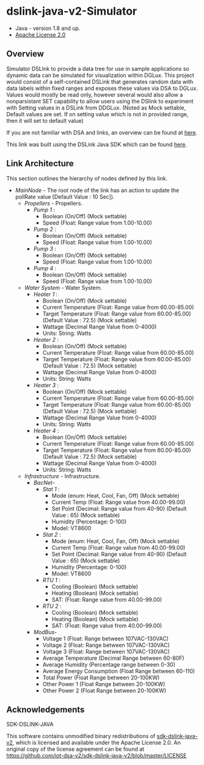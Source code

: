 # dslink-java-v2-Simulator

* Java - version 1.8 and up.
* [Apache License 2.0](http://www.apache.org/licenses/LICENSE-2.0)


## Overview

Simulator DSLInk to provide a data tree for use in sample applications so dynamic data can be
simulated for visualization within DGLux. This project would consist of a self-contained DSLink
that generates random data with data labels within fixed ranges and exposes these values via
DSA to DGLux. Values would mostly be read only, however several would also allow a nonparsistant
SET capability to allow users using the DSlink to experiment with Setting values in a
DSLink from DDGLux. (Noted as Mock settable, Default values are set. If on setting value which is
not in provided range, then it will set to default value)

If you are not familiar with DSA and links, an overview can be found at
[here](http://iot-dsa.org/get-started/how-dsa-works).

This link was built using the DSLink Java SDK which can be found
[here](https://github.com/iot-dsa-v2/sdk-dslink-java-v2).


## Link Architecture

This section outlines the hierarchy of nodes defined by this link.

- _MainNode_ - The root node of the link has an action to update the pollRate value [Default Value : 10 Sec]).
  - _Propellers_ - Propellers.
    - _Pump 1_ :
        - Boolean (On/Off) (Mock settable)
        - Speed (Float: Range value from 1.00-10.00)
     - _Pump 2_ :
        - Boolean (On/Off) (Mock settable)
        - Speed (Float: Range value from 1.00-10.00)
     - _Pump 3_ :
        - Boolean (On/Off) (Mock settable)
        - Speed (Float: Range value from 1.00-10.00)
     - _Pump 4_ :
        - Boolean (On/Off) (Mock settable)
        - Speed (Float: Range value from 1.00-10.00)
  - _Water System_ - Water System.
     - _Heater 1_ :
        - Boolean (On/Off) (Mock settable)
        - Current Temperature (Float: Range value from 60.00-85.00)
        - Target Temperature (Float: Range value from 60.00-85.00) (Default Value : 72.5) (Mock settable)
        - Wattage (Decimal Range Value from 0-4000)
        - Units: String: Watts
    - _Heater 2_ :
        - Boolean (On/Off) (Mock settable)
        - Current Temperature (Float: Range value from 60.00-85.00)
        - Target Temperature (Float: Range value from 60.00-85.00) (Default Value : 72.5) (Mock settable)
        - Wattage (Decimal Range Value from 0-4000)
        - Units: String: Watts
     - _Heater 3_ :
        - Boolean (On/Off) (Mock settable)
        - Current Temperature (Float: Range value from 60.00-85.00)
        - Target Temperature (Float: Range value from 60.00-85.00) (Default Value : 72.5) (Mock settable)
        - Wattage (Decimal Range Value from 0-4000)
        - Units: String: Watts
    - _Heater 4_ :
        - Boolean (On/Off) (Mock settable)
        - Current Temperature (Float: Range value from 60.00-85.00)
        - Target Temperature (Float: Range value from 60.00-85.00) (Default Value : 72.5) (Mock settable)
        - Wattage (Decimal Range Value from 0-4000)
        - Units: String: Watts
  - _Infrastructure_ - Infrastructure.
    - _BacNet_-
        - _Stat 1_ :
            - Mode (enum: Heat, Cool, Fan, Off) (Mock settable)
            - Current Temp (Float: Range value from 40.00-99.00)
            - Set Point (Decimal: Range value from 40-90) (Default Value : 65) (Mock settable)
            - Humidity (Percentage: 0-100)
            - Model: VT8600
        - _Stat 2_ :
            - Mode (enum: Heat, Cool, Fan, Off) (Mock settable)
            - Current Temp (Float: Range value from 40.00-99.00)
            - Set Point (Decimal: Range value from 40-90) (Default Value : 65) (Mock settable)
            - Humidity (Percentage: 0-100)
            - Model: VT8600
        - _RTU 1_ :
            - Cooling (Boolean) (Mock settable)
            - Heating (Boolean) (Mock settable)
            - SAT: (Float: Range value from 40.00-99.00)
        - _RTU 2_ :
            - Cooling (Boolean) (Mock settable)
            - Heating (Boolean) (Mock settable)
            - SAT: (Float: Range value from 40.00-99.00)
    - _ModBus_-
        - Voltage 1 (Float: Range between 107VAC-130VAC)
        - Voltage 2 (Float: Range between 107VAC-130VAC)
        - Voltage 3 (Float: Range between 107VAC-130VAC)
        - Average Temperature (Decimal Range between 60-80F)
        - Average Humidity (Percentage range between 0-30)
        - Average Energy Consumption (Float Range between 60-110)
        - Total Power (Float Range between 20-100KW)
        - Other Power 1 (Float Range between 20-100KW)
        - Other Power 2 (Float Range between 20-100KW)

## Acknowledgements

SDK-DSLINK-JAVA

This software contains unmodified binary redistributions of 
[sdk-dslink-java-v2](https://github.com/iot-dsa-v2/sdk-dslink-java-v2), which is licensed 
and available under the Apache License 2.0. An original copy of the license agreement can be found 
at https://github.com/iot-dsa-v2/sdk-dslink-java-v2/blob/master/LICENSE

